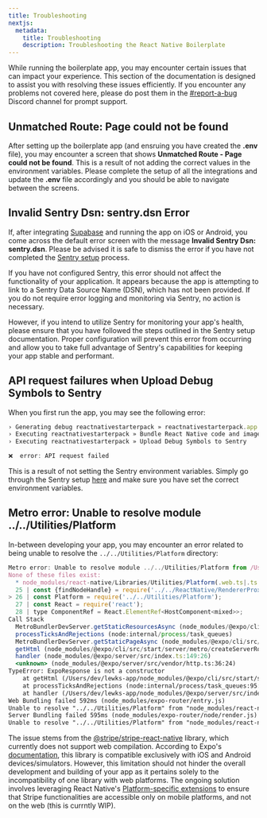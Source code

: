 ```yaml
---
title: Troubleshooting
nextjs:
  metadata:
    title: Troubleshooting
    description: Troubleshooting the React Native Boilerplate
---
```


While running the boilerplate app, you may encounter certain issues that can impact your experience.
This section of the documentation is designed to assist you with resolving these issues efficiently. If
you encounter any problems not covered here, please do post them in the [#report-a-bug](https://discord.gg/QdsQQEMcj4) Discord channel for prompt support.

## Unmatched Route: Page could not be found

After setting up the boilerplate app (and ensruing you have created the **.env** file), you may encounter a screen that shows **Unmatched Route - Page could not be found**. This is a result of not adding the correct values in the environment variables. Please complete the setup of all the integrations and update the **.env** file accordingly and you should be able to navigate between the screens.

## Invalid Sentry Dsn: sentry.dsn Error

If, after integrating [Supabase](/supabase-setup) and running the app on iOS or Android, you come across the default error screen with the message **Invalid Sentry Dsn: sentry.dsn**. Please be advised it is safe to dismiss the error if you have not completed the [Sentry setup](/monitoring) process.

If you have not configured Sentry, this error should not affect the functionality of your application. It appears because the app is attempting to link to a Sentry Data Source Name (DSN), which has not been provided. If you do not require error logging and monitoring via Sentry, no action is necessary.

However, if you intend to utilize Sentry for monitoring your app's health, please ensure that you have followed the steps outlined in the Sentry setup documentation. Proper configuration will prevent this error from occurring and allow you to take full advantage of Sentry's capabilities for keeping your app stable and performant.

## API request failures when Upload Debug Symbols to Sentry

When you first run the app, you may see the following error:

```js
› Generating debug reactnativestarterpack » reactnativestarterpack.app.dSYM
› Executing reactnativestarterpack » Bundle React Native code and images
› Executing reactnativestarterpack » Upload Debug Symbols to Sentry

❌  error: API request failed
```

This is a result of not setting the Sentry environment variables. Simply go through the Sentry setup [here](/sentry) and make sure you have set the correct environment variables.

## Metro error: Unable to resolve module ../../Utilities/Platform

In-between developing your app, you may encounter an error related to being unable to resolve the `../../Utilities/Platform` directory:

```jsx
Metro error: Unable to resolve module ../../Utilities/Platform from /Users/dev/lewks-app/node_modules/react-native/Libraries/Components/TextInput/TextInputState.js:
None of these files exist:
  * node_modules/react-native/Libraries/Utilities/Platform(.web.ts|.ts|.web.tsx|.tsx|.web.mjs|.mjs|.web.js|.js|.web.jsx|.jsx|.web.json|.json|.web.cjs|.cjs|.web.scss|.scss|.web.sass|.sass|.web.css|.css)
  25 | const {findNodeHandle} = require('../../ReactNative/RendererProxy');
> 26 | const Platform = require('../../Utilities/Platform');
  27 | const React = require('react');
  28 | type ComponentRef = React.ElementRef<HostComponent<mixed>>;
Call Stack
  MetroBundlerDevServer.getStaticResourcesAsync (node_modules/@expo/cli/src/start/server/metro/MetroBundlerDevServer.ts:293:13)
  processTicksAndRejections (node:internal/process/task_queues)
  MetroBundlerDevServer.getStaticPageAsync (node_modules/@expo/cli/src/start/server/metro/MetroBundlerDevServer.ts:349:52)
  getHtml (node_modules/@expo/cli/src/start/server/metro/createServerRouteMiddleware.ts:78:31)
  handler (node_modules/@expo/server/src/index.ts:149:26)
  <unknown> (node_modules/@expo/server/src/vendor/http.ts:36:24)
TypeError: ExpoResponse is not a constructor
    at getHtml (/Users/dev/lewks-app/node_modules/@expo/cli/src/start/server/metro/createServerRouteMiddleware.ts:107:20)
    at processTicksAndRejections (node:internal/process/task_queues:95:5)
    at handler (/Users/dev/lewks-app/node_modules/@expo/server/src/index.ts:149:26)
Web Bundling failed 592ms (node_modules/expo-router/entry.js)
Unable to resolve "../../Utilities/Platform" from "node_modules/react-native/Libraries/Components/TextInput/TextInputState.js"
Server Bundling failed 595ms (node_modules/expo-router/node/render.js)
Unable to resolve "../../Utilities/Platform" from "node_modules/react-native/Libraries/Components/TextInput/TextInputState.js"
```

The issue stems from the [@stripe/stripe-react-native](https://www.npmjs.com/package/@stripe/stripe-react-native?activeTab=readme) library, which currently does not support web compilation. According to Expo's [documentation](https://docs.expo.dev/versions/latest/sdk/stripe/), this library is compatible exclusively with iOS and Android devices/simulators. However, this limitation should not hinder the overall development and building of your app as it pertains solely to the incompatibility of one library with web platforms. The ongoing solution involves leveraging React Native's [Platform-specific extensions](https://reactnative.dev/docs/platform-specific-code#platform-specific-extensions) to ensure that Stripe functionalities are accessible only on mobile platforms, and not on the web (this is currntly WIP).
